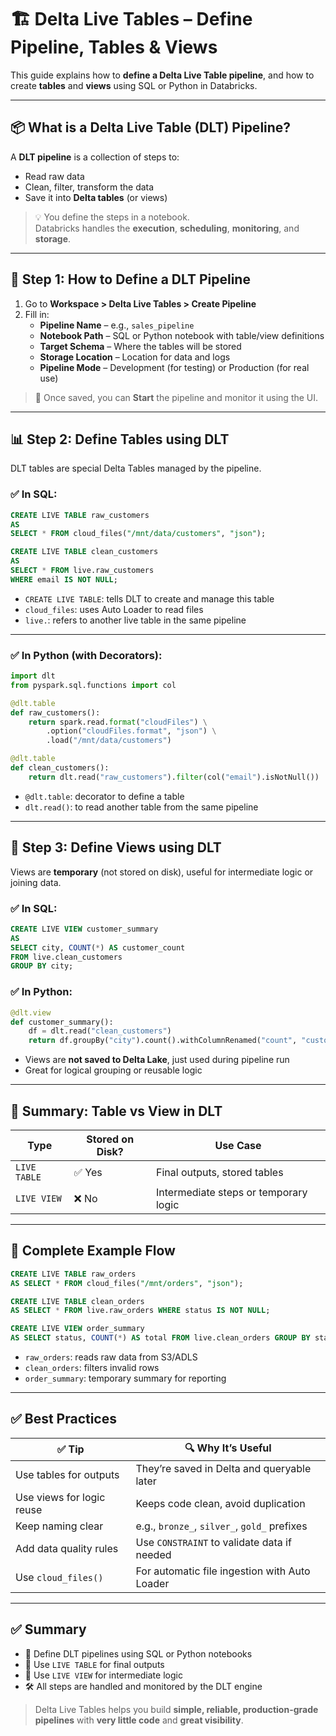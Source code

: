 # 🏗️ Delta Live Tables – Define Pipeline, Tables & Views

This guide explains how to **define a Delta Live Table pipeline**, and how to create **tables** and **views** using SQL or Python in Databricks.

---

## 📦 What is a Delta Live Table (DLT) Pipeline?

A **DLT pipeline** is a collection of steps to:
- Read raw data
- Clean, filter, transform the data
- Save it into **Delta tables** (or views)

> 💡 You define the steps in a notebook.  
> Databricks handles the **execution**, **scheduling**, **monitoring**, and **storage**.

---

## 🧰 Step 1: How to Define a DLT Pipeline

1. Go to **Workspace > Delta Live Tables > Create Pipeline**
2. Fill in:
   - **Pipeline Name** – e.g., `sales_pipeline`
   - **Notebook Path** – SQL or Python notebook with table/view definitions
   - **Target Schema** – Where the tables will be stored
   - **Storage Location** – Location for data and logs
   - **Pipeline Mode** – Development (for testing) or Production (for real use)

> 📌 Once saved, you can **Start** the pipeline and monitor it using the UI.

---

## 📊 Step 2: Define Tables using DLT

DLT tables are special Delta Tables managed by the pipeline.

### ✅ In SQL:

```sql
CREATE LIVE TABLE raw_customers
AS
SELECT * FROM cloud_files("/mnt/data/customers", "json");
```

```sql
CREATE LIVE TABLE clean_customers
AS
SELECT * FROM live.raw_customers
WHERE email IS NOT NULL;
```

* `CREATE LIVE TABLE`: tells DLT to create and manage this table
* `cloud_files`: uses Auto Loader to read files
* `live.`: refers to another live table in the same pipeline

---

### ✅ In Python (with Decorators):

```python
import dlt
from pyspark.sql.functions import col

@dlt.table
def raw_customers():
    return spark.read.format("cloudFiles") \
        .option("cloudFiles.format", "json") \
        .load("/mnt/data/customers")

@dlt.table
def clean_customers():
    return dlt.read("raw_customers").filter(col("email").isNotNull())
```

* `@dlt.table`: decorator to define a table
* `dlt.read()`: to read another table from the same pipeline

---

## 🧾 Step 3: Define Views using DLT

Views are **temporary** (not stored on disk), useful for intermediate logic or joining data.

### ✅ In SQL:

```sql
CREATE LIVE VIEW customer_summary
AS
SELECT city, COUNT(*) AS customer_count
FROM live.clean_customers
GROUP BY city;
```

### ✅ In Python:

```python
@dlt.view
def customer_summary():
    df = dlt.read("clean_customers")
    return df.groupBy("city").count().withColumnRenamed("count", "customer_count")
```

* Views are **not saved to Delta Lake**, just used during pipeline run
* Great for logical grouping or reusable logic

---

## 📌 Summary: Table vs View in DLT

| Type         | Stored on Disk? | Use Case                              |
| ------------ | --------------- | ------------------------------------- |
| `LIVE TABLE` | ✅ Yes           | Final outputs, stored tables          |
| `LIVE VIEW`  | ❌ No            | Intermediate steps or temporary logic |

---

## 📘 Complete Example Flow

```sql
CREATE LIVE TABLE raw_orders
AS SELECT * FROM cloud_files("/mnt/orders", "json");

CREATE LIVE TABLE clean_orders
AS SELECT * FROM live.raw_orders WHERE status IS NOT NULL;

CREATE LIVE VIEW order_summary
AS SELECT status, COUNT(*) AS total FROM live.clean_orders GROUP BY status;
```

* `raw_orders`: reads raw data from S3/ADLS
* `clean_orders`: filters invalid rows
* `order_summary`: temporary summary for reporting

---

## ✅ Best Practices

| ✅ Tip                     | 🔍 Why It’s Useful                            |
| ------------------------- | --------------------------------------------- |
| Use tables for outputs    | They’re saved in Delta and queryable later    |
| Use views for logic reuse | Keeps code clean, avoid duplication           |
| Keep naming clear         | e.g., `bronze_`, `silver_`, `gold_` prefixes  |
| Add data quality rules    | Use `CONSTRAINT` to validate data if needed   |
| Use `cloud_files()`       | For automatic file ingestion with Auto Loader |

---

## ✅ Summary

* 🔧 Define DLT pipelines using SQL or Python notebooks
* 🧱 Use `LIVE TABLE` for final outputs
* 🧾 Use `LIVE VIEW` for intermediate logic
* 🛠️ All steps are handled and monitored by the DLT engine

> Delta Live Tables helps you build **simple, reliable, production-grade pipelines** with **very little code** and **great visibility**.
